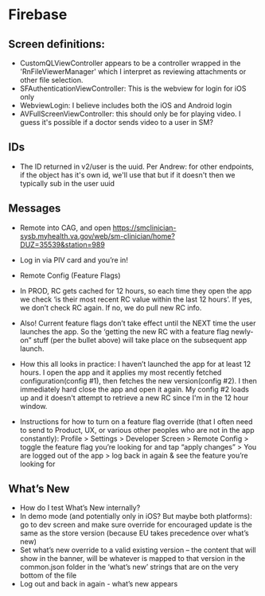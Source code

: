 # Firebase
## Screen definitions:

 * CustomQLViewController appears to be a controller wrapped in the 'RnFileViewerManager' which I interpret as reviewing attachments or other file selection.
 * SFAuthenticationViewController: This is the webview for login for iOS only
 * WebviewLogin: I believe includes both the iOS and Android login
 * AVFullScreenViewController: this should only be for playing video. I guess it's possible if a doctor sends video to a user in SM?

## IDs
 * The ID returned in v2/user is the uuid. Per Andrew: for other endpoints, if the object has it's own id, we'll use that but if it doesn't then we typically sub in the user uuid

## Messages

 * Remote into CAG, and open https://smclinician-sysb.myhealth.va.gov/web/sm-clinician/home?DUZ=35539&station=989
 * Log in via PIV card and you’re in!
 * Remote Config (Feature Flags)

 * In PROD, RC gets cached for 12 hours, so each time they open the app we check ‘is their most recent RC value within the last 12 hours’. If yes, we don’t check RC again. If no, we do pull new RC info.
 * Also! Current feature flags don’t take effect until the NEXT time the user launches the app. So the ‘getting the new RC with a feature flag newly-on” stuff (per the bullet above) will take place on the subsequent app launch.
 * How this all looks in practice: I haven’t launched the app for at least 12 hours. I open the app and it applies my most recently fetched configuration(config #1), then fetches the new version(config #2). I then immediately hard close the app and open it again. My config #2 loads up and it doesn't attempt to retrieve a new RC since I'm in the 12 hour window.
 * Instructions for how to turn on a feature flag override (that I often need to send to Product, UX, or various other peoples who are not in the app constantly): Profile > Settings > Developer Screen > Remote Config > toggle the feature flag you’re looking for and tap “apply changes” > You are logged out of the app > log back in again & see the feature you’re looking for

## What’s New

 * How do I test What’s New internally?
 * In demo mode (and potentially only in iOS? But maybe both platforms): go to dev screen and make sure override for encouraged update is the same as the store version (because EU takes precedence over what’s new)
 * Set what’s new override to a valid existing version – the content that will show in the banner, will be whatever is mapped to that version in the common.json folder in the ‘what’s new’ strings that are on the very bottom of the file
 * Log out and back in again - what’s new appears
